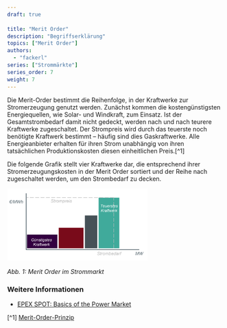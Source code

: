 ```yaml
---
draft: true

title: "Merit Order"
description: "Begriffserklärung"
topics: ["Merit Order"]
authors:
  - "fackerl"
series: ["Strommärkte"]
series_order: 7
weight: 7
---
```


Die Merit-Order bestimmt die Reihenfolge, in der Kraftwerke zur Stromerzeugung genutzt werden. Zunächst kommen die kostengünstigsten Energiequellen, wie Solar- und Windkraft, zum Einsatz. Ist der Gesamtstrombedarf damit nicht gedeckt, werden nach und nach teurere Kraftwerke zugeschaltet. Der Strompreis wird durch das teuerste noch benötigte Kraftwerk bestimmt – häufig sind dies Gaskraftwerke. Alle Energieanbieter erhalten für ihren Strom unabhängig von ihren tatsächlichen Produktionskosten diesen einheitlichen Preis.[^1]

Die folgende Grafik stellt vier Kraftwerke dar, die entsprechend ihrer Stromerzeugungskosten in der Merit Order sortiert und der Reihe nach zugeschaltet werden, um den Strombedarf zu decken.

<img src="merit_order.png" alt="Merit Order" width="65%">

*Abb. 1: Merit Order im Strommarkt*

### Weitere Informationen

- [EPEX SPOT: Basics of the Power Market](https://www.epexspot.com/en/basicspowermarket#merit-order-and-marginal-cost-the-price-formation-process)

[^1] [Merit-Order-Prinzip](https://energie.gv.at/glossary/merit-order-prinzip)

<!-- Vorteile für Erneuerbare-->
